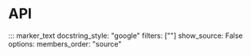 API
===

::: marker_text
    docstring_style: "google"
    filters: [""]
    show_source: False
    options:
        members_order: "source"
    
